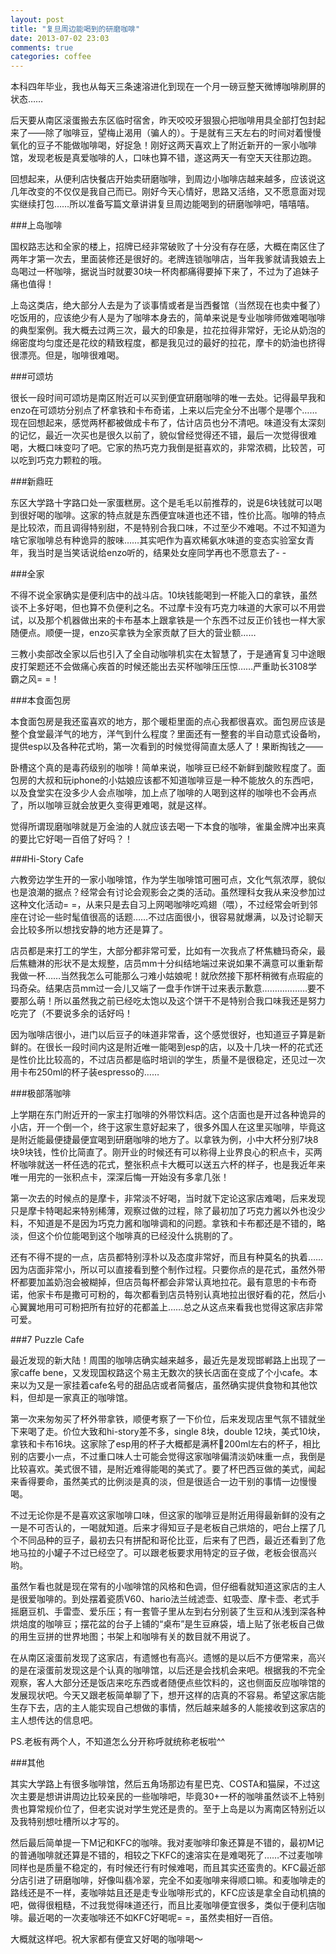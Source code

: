 ```yaml
---
layout: post
title: "复旦周边能喝到的研磨咖啡"
date: 2013-07-02 23:03
comments: true
categories: coffee
---
```

本科四年毕业，我也从每天三条速溶进化到现在一个月一磅豆整天微博咖啡刷屏的状态……

后天要从南区滚蛋搬去东区临时宿舍，昨天咬咬牙狠狠心把咖啡用具全部打包封起来了——除了咖啡豆，望梅止渴用（骗人的）。于是就有三天左右的时间对着慢慢氧化的豆子不能做咖啡喝，好捉急！刚好这两天喜欢上了附近新开的一家小咖啡馆，发现老板是真爱咖啡的人，口味也算不错，遂这两天一有空天天往那边跑。

回想起来，从便利店快餐店开始卖研磨咖啡，到周边小咖啡店越来越多，应该说这几年改变的不仅仅是我自己而已。刚好今天心情好，思路又活络，又不愿意面对现实继续打包……所以准备写篇文章讲讲复旦周边能喝到的研磨咖啡吧，嘻嘻嘻。

###上岛咖啡

国权路志达和全家的楼上，招牌已经非常破败了十分没有存在感，大概在南区住了两年才第一次去，里面装修还是很好的。老牌连锁咖啡店，当年我爹就请我娘去上岛喝过一杯咖啡，据说当时就要30块一杯肉都痛得要掉下来了，不过为了追妹子痛也值得！

上岛这类店，绝大部分人去是为了谈事情或者是当西餐馆（当然现在也卖中餐了）吃饭用的，应该绝少有人是为了咖啡本身去的，简单来说是专业咖啡师做难喝咖啡的典型案例。我大概去过两三次，最大的印象是，拉花拉得非常好，无论从奶泡的绵密度均匀度还是花纹的精致程度，都是我见过的最好的拉花，摩卡的奶油也挤得很漂亮。但是，咖啡很难喝。

###可颂坊

很长一段时间可颂坊是南区附近可以买到便宜研磨咖啡的唯一去处。记得最早我和enzo在可颂坊分别点了杯拿铁和卡布奇诺，上来以后完全分不出哪个是哪个……现在回想起来，感觉两杯都被做成卡布了，估计店员也分不清吧。味道没有太深刻的记忆，最近一次买也是很久以前了，貌似曾经觉得还不错，最后一次觉得很难喝，大概口味变叼了吧。它家的热巧克力我倒是挺喜欢的，非常浓稠，比较苦，可以吃到巧克力颗粒的哦。

###新鼎旺

东区大学路十字路口处一家蛋糕房。这个是毛毛以前推荐的，说是6块钱就可以喝到很好喝的咖啡。这家的特点就是东西便宜味道也还不错，性价比高。咖啡的特点是比较浓，而且调得特别甜，不是特别合我口味，不过至少不难喝。不过不知道为啥它家咖啡总有种诡异的胺味……其实吧作为喜欢稀氨水味道的变态实验室女青年，我当时是当笑话说给enzo听的，结果处女座同学再也不愿意去了- -

###全家

不得不说全家确实是便利店中的战斗店。10块钱能喝到一杯能入口的拿铁，虽然谈不上多好喝，但也算不负便利之名。不过摩卡没有巧克力味道的大家可以不用尝试，以及那个机器做出来的卡布基本上跟拿铁是一个东西不过反正价钱也一样大家随便点。顺便一提，enzo买拿铁为全家贡献了巨大的营业额……

三教小卖部改全家以后也引入了全自动咖啡机实在太智慧了，于是通宵复习中途眼皮打架题还不会做痛心疾首的时候还能出去买杯咖啡压压惊……严重助长3108学霸之风= =！

###本食面包房

本食面包房是我还蛮喜欢的地方，那个暖柜里面的点心我都很喜欢。面包房应该是整个食堂最洋气的地方，洋气到什么程度？里面还有一整套的半自动意式设备哟，提供esp以及各种花式哟，第一次看到的时候觉得简直太感人了！果断掏钱之——

卧槽这个真的是毒药级别的咖啡！简单来说，咖啡豆已经不新鲜到酸败程度了。面包房的大叔和玩iphone的小姑娘应该都不知道咖啡豆是一种不能放久的东西吧，以及食堂实在没多少人会点咖啡，加上点了咖啡的人喝到这样的咖啡也不会再点了，所以咖啡豆就会放更久变得更难喝，就是这样。

觉得所谓现磨咖啡就是万金油的人就应该去喝一下本食的咖啡，雀巢金牌冲出来真的要比它好喝一百倍了好吗？！


###Hi-Story Cafe

六教旁边学生开的一家小咖啡馆，作为学生咖啡馆可圈可点，文化气氛浓厚，貌似也是浪潮的据点？经常会有讨论会观影会之类的活动。虽然理科女我从来没参加过这种文化活动= =，从来只是去自习上网喝咖啡吃鸡翅（喂），不过经常会听到邻座在讨论一些时髦值很高的话题……不过店面很小，很容易就爆满，以及讨论聊天会比较多所以想找安静的地方还是算了。

店员都是来打工的学生，大部分都非常可爱，比如有一次我点了杯焦糖玛奇朵，最后焦糖淋的形状不是太规整，店员mm十分纠结地端过来说如果不满意可以重新帮我做一杯……当然我怎么可能那么刁难小姑娘呢！就欣然接下那杯稍微有点瑕疵的玛奇朵。结果店员mm过一会儿又端了一盘手作饼干过来表示歉意………………要不要那么萌！所以虽然我之前已经吃太饱以及这个饼干不是特别合我口味我还是努力吃完了（不要说多余的话好吗！

因为咖啡店很小，进门以后豆子的味道非常香，这个感觉很好，也知道豆子算是新鲜的。在很长一段时间内这是附近唯一能喝到esp的店，以及十几块一杯的花式还是性价比比较高的，不过店员都是临时培训的学生，质量不是很稳定，还见过一次用卡布250ml的杯子装espresso的……

###极部落咖啡

上学期在东门附近开的一家主打咖啡的外带饮料店。这个店面也是开过各种诡异的小店，开一个倒一个，终于这家生意好起来了，很多外国人在这里买咖啡，毕竟这是附近能最便捷最便宜喝到研磨咖啡的地方了。以拿铁为例，小中大杯分别7块8块9块钱，性价比简直了。刚开业的时候还有可以称得上业界良心的积点卡，买两杯咖啡就送一杯任选的花式，整张积点卡大概可以送五六杯的样子，也是我近年来唯一用完的一张积点卡，深深后悔一开始没有多拿几张！

第一次去的时候点的是摩卡，非常淡不好喝，当时就下定论这家店难喝，后来发现只是摩卡特喝起来特别稀薄，观察过做的过程，除了最初加了巧克力酱以外也没少料，不知道是不是因为巧克力酱和咖啡调和的问题。拿铁和卡布都还是不错的，略淡，但这个价位能喝到这个咖啡真的已经没什么挑剔的了。

还有不得不提的一点，店员都特别淳朴以及态度非常好，而且有种莫名的执着……因为店面非常小，所以可以直接看到整个制作过程。只要你点的是花式，虽然外带杯都要加盖奶泡会被糊掉，但店员每杯都会非常认真地拉花。最有意思的卡布奇诺，他家卡布是撒可可粉的，每次都看到店员特别认真地拉出很好看的花，然后小心翼翼地用可可粉把所有拉好的花都盖上……总之从这点来看我也觉得这家店非常可爱。

###7 Puzzle Cafe

最近发现的新大陆！周围的咖啡店确实越来越多，最近先是发现邯郸路上出现了一家caffe bene，又发现国权路这个易主无数次的狭长店面在变成了个小cafe。本来以为又是一家挂着cafe名号的甜品店或者简餐店，虽然确实提供食物和其他饮料，但却是一家真正的咖啡馆。

第一次来匆匆买了杯外带拿铁，顺便考察了一下价位，后来发现店里气氛不错就坐下来喝了走。价位大致和hi-story差不多，single 8块，double 12块，美式10块，拿铁和卡布16块。这家除了esp用的杯子大概都是满杯200ml左右的杯子，相比别的店要小一点，不过重口味人士可能会觉得这家咖啡偏清淡奶味重一点，我倒是比较喜欢。美式很不错，是附近难得能喝的美式了。要了杯巴西豆做的美式，闻起来香得要命，虽然美式的比例淡是真的淡，但是很适合一边干别的事情一边慢慢喝。

不过无论你是不是喜欢这家咖啡口味，但这家的咖啡豆是附近用得最新鲜的没有之一是不可否认的，一喝就知道。后来才得知豆子是老板自己烘焙的，吧台上摆了几个不同品种的豆子，最初去只有拼配和哥伦比亚，后来有了巴西，最近还看到了危地马拉的小罐子不过已经空了。可以跟老板要求用特定的豆子做，老板会很高兴哟。

虽然乍看也就是现在常有的小咖啡馆的风格和色调，但仔细看就知道这家店的主人是很爱咖啡的。到处摆着瓷质V60、hario法兰绒滤壶、虹吸壶、摩卡壶、老式手摇磨豆机、手雷壶、爱乐压；有一套管子里从左到右分别装了生豆和从浅到深各种烘焙度的咖啡豆；摆花盆的台子上铺的“桌布”是生豆麻袋，墙上贴了张老板自己做的用生豆拼的世界地图；书架上和咖啡有关的数目就不用说了。

在从南区滚蛋前发现了这家店，有遗憾也有高兴。遗憾的是以后不方便常来，高兴的是在滚蛋前发现这是个认真的咖啡馆，以后还是会找机会来吧。根据我的不完全观察，客人大部分还是饭店来吃东西或者随便点些饮料的，这也侧面反应咖啡馆的发展现状吧。今天又跟老板简单聊了下，想开这样的店真的不容易。希望这家店能生存下去，店的主人能实现自己想做的事情，然后越来越多的人能接收到这家店的主人想传达的信息吧。

PS.老板有两个人，不知道怎么分开称呼就统称老板啦^^

###其他

其实大学路上有很多咖啡馆，然后五角场那边有星巴克、COSTA和猫屎，不过这次主要是想讲讲周边比较亲民的一些咖啡吧，毕竟30+一杯的咖啡虽然谈不上特别贵也算常规价位了，但老实说对学生党还是贵的。至于上岛是以为离南区特别近以及我特别想吐槽所以才写的。

然后最后简单提一下M记和KFC的咖啡。我对麦咖啡印象还算是不错的，最初M记的普通咖啡就还算是不错的，相较之下KFC的速溶实在是难喝死了……不过麦咖啡同样也是质量不稳定的，有时候还行有时候难喝，而且其实还蛮贵的。KFC最近部分店引进了研磨咖啡，好像叫翡冷翠，完全不如麦咖啡来得顺口嘛。和麦咖啡走的路线还是不一样，麦咖啡姑且还是走专业咖啡形式的，KFC应该是拿全自动机搞的吧，做得很粗糙，不过我觉得味道还行，而且比麦咖啡便宜很多，类似于便利店咖啡。最近喝的一次麦咖啡还不如KFC好喝呢= =，虽然卖相好一百倍。

大概就这样吧。祝大家都有便宜又好喝的咖啡喝～